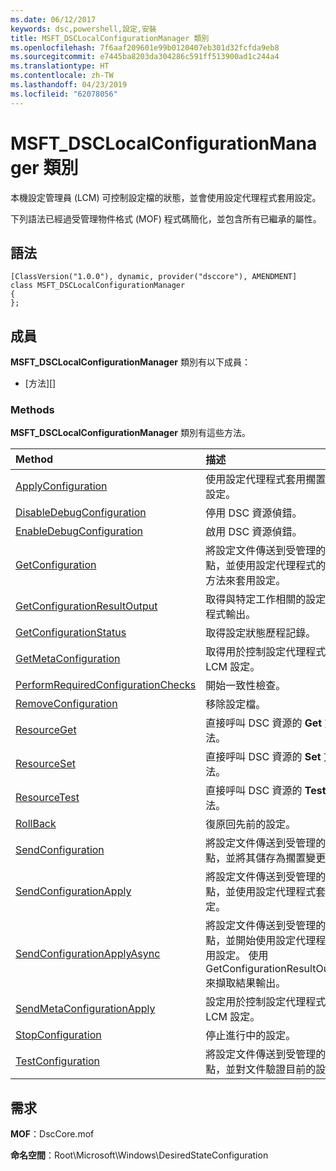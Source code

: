 ```yaml
---
ms.date: 06/12/2017
keywords: dsc,powershell,設定,安裝
title: MSFT_DSCLocalConfigurationManager 類別
ms.openlocfilehash: 7f6aaf209601e99b0120407eb301d32fcfda9eb8
ms.sourcegitcommit: e7445ba8203da304286c591ff513900ad1c244a4
ms.translationtype: HT
ms.contentlocale: zh-TW
ms.lasthandoff: 04/23/2019
ms.locfileid: "62078056"
---
```

# <a name="msftdsclocalconfigurationmanager-class"></a>MSFT_DSCLocalConfigurationManager 類別

本機設定管理員 (LCM) 可控制設定檔的狀態，並會使用設定代理程式套用設定。

下列語法已經過受管理物件格式 (MOF) 程式碼簡化，並包含所有已繼承的屬性。

## <a name="syntax"></a>語法

```
[ClassVersion("1.0.0"), dynamic, provider("dsccore"), AMENDMENT]
class MSFT_DSCLocalConfigurationManager
{
};
```

## <a name="members"></a>成員

**MSFT_DSCLocalConfigurationManager** 類別有以下成員：

- [方法][]

### <a name="methods"></a>Methods

**MSFT_DSCLocalConfigurationManager** 類別有這些方法。

|Method |描述 |
|:--- |:---|
| [ApplyConfiguration](msft-dsclocalconfigurationmanager-applyconfiguration.md)| 使用設定代理程式套用擱置中的設定。|
| [DisableDebugConfiguration](msft-dsclocalconfigurationmanager-disabledebugconfiguration.md)| 停用 DSC 資源偵錯。|
| [EnableDebugConfiguration](msft-dsclocalconfigurationmanager-enabledebugconfiguration.md)| 啟用 DSC 資源偵錯。|
| [GetConfiguration](msft-dsclocalconfigurationmanager-getconfiguration.md)| 將設定文件傳送到受管理的節點，並使用設定代理程式的 **Get** 方法來套用設定。|
| [GetConfigurationResultOutput](msft-dsclocalconfigurationmanager-getconfigurationresultoutput.md)| 取得與特定工作相關的設定代理程式輸出。|
| [GetConfigurationStatus](msft-dsclocalconfigurationmanager-getconfigurationstatus.md)| 取得設定狀態歷程記錄。|
| [GetMetaConfiguration](msft-dsclocalconfigurationmanager-getmetaconfiguration.md)| 取得用於控制設定代理程式的 LCM 設定。|
| [PerformRequiredConfigurationChecks](msft-dsclocalconfigurationmanager-performrequiredconfigurationchecks.md)| 開始一致性檢查。|
| [RemoveConfiguration](msft-dsclocalconfigurationmanager-removeconfiguration.md)| 移除設定檔。|
| [ResourceGet](msft-dsclocalconfigurationmanager-resourceget.md)| 直接呼叫 DSC 資源的 **Get** 方法。|
| [ResourceSet](msft-dsclocalconfigurationmanager-resourceset.md)| 直接呼叫 DSC 資源的 **Set** 方法。|
| [ResourceTest](msft-dsclocalconfigurationmanager-resourcetest.md)| 直接呼叫 DSC 資源的 **Test** 方法。|
| [RollBack](msft-dsclocalconfigurationmanager-rollback.md)| 復原回先前的設定。|
| [SendConfiguration](msft-dsclocalconfigurationmanager-sendconfiguration.md)| 將設定文件傳送到受管理的節點，並將其儲存為擱置變更。|
| [SendConfigurationApply](msft-dsclocalconfigurationmanager-sendconfigurationapply.md)| 將設定文件傳送到受管理的節點，並使用設定代理程式套用設定。|
| [SendConfigurationApplyAsync](msft-dsclocalconfigurationmanager-sendconfigurationapplyasync.md)| 將設定文件傳送到受管理的節點，並開始使用設定代理程式套用設定。 使用 GetConfigurationResultOutput 來擷取結果輸出。|
| [SendMetaConfigurationApply](msft-dsclocalconfigurationmanager-sendmetaconfigurationapply.md)| 設定用於控制設定代理程式的 LCM 設定。|
| [StopConfiguration](msft-dsclocalconfigurationmanager-stopconfiguration.md)| 停止進行中的設定。|
| [TestConfiguration](msft-dsclocalconfigurationmanager-testconfiguration.md)| 將設定文件傳送到受管理的節點，並對文件驗證目前的設定。|

## <a name="requirements"></a>需求

**MOF**：DscCore.mof

**命名空間**：Root\Microsoft\Windows\DesiredStateConfiguration